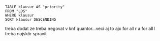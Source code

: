 
```dataview
TABLE klausur AS "priority"
FROM "LDS"
WHERE klausur
SORT klausur DESCENDING
```


treba dodat ze treba negovat v knf quantor...veci
aj to ajo for all r a for all l treba najskör spravit

